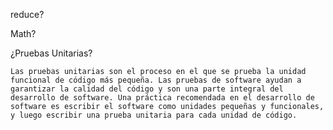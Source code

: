 reduce?

Math?

¿Pruebas Unitarias?

`Las pruebas unitarias son el proceso en el que se prueba la unidad funcional de código más pequeña. Las pruebas de software ayudan a garantizar la calidad del código y son una parte integral del desarrollo de software. Una práctica recomendada en el desarrollo de software es escribir el software como unidades pequeñas y funcionales, y luego escribir una prueba unitaria para cada unidad de código.`
